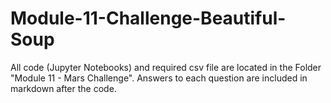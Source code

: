 # Module-11-Challenge-Beautiful-Soup

All code (Jupyter Notebooks) and required csv file are located in the Folder "Module 11 - Mars Challenge". Answers to each question are included in markdown after the code.